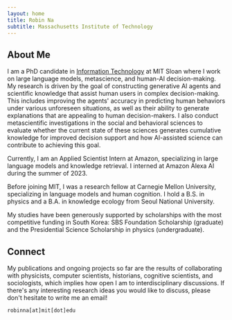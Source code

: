 ```yaml
---
layout: home
title: Robin Na
subtitle: Massachusetts Institute of Technology
---
```


## About Me

I am a PhD candidate in [Information Technology](https://mitsloan.mit.edu/faculty/academic-groups/information-technology/about-us) at MIT Sloan where I work on large language models, metascience, and human-AI decision-making. My research is driven by the goal of constructing generative AI agents and scientific knowledge that assist human users in complex decision-making. This includes improving the agents' accuracy in predicting human behaviors under various unforeseen situations, as well as their ability to generate explanations that are appealing to human decision-makers. I also conduct metascientific investigations in the social and behavioral sciences to evaluate whether the current state of these sciences generates cumulative knowledge for improved decision support and how AI-assisted science can contribute to achieving this goal.

Currently, I am an Applied Scientist Intern at Amazon, specializing in large language models and knowledge retrieval. I interned at Amazon Alexa AI during the summer of 2023.

Before joining MIT, I was a research fellow at Carnegie Mellon University, specializing in language models and human cognition. I hold a B.S. in physics and a B.A. in knowledge ecology from Seoul National University.

My studies have been generously supported by scholarships with the most competitive funding in South Korea: SBS Foundation Scholarship (graduate) and the Presidential Science Scholarship in physics (undergraduate).

<!--
In one stream, I explore how to advance research methodologies in social and organizational science through integrative/adaptive experiment and interpretable machine learning. This contributes to the second stream, which is to develop a better understanding of how the omnipresence of algorithmic decision-making influences our knowledge ecosystem. Optimistically, how can algorithms help us expand our knowledge by connecting the dots and revealing rich dimensions of subtleties previously less explored by humans? Pessimistically, how can algorithmic biases perpetuate social stratification or contribute to polarization and suboptimal collective performance? -->

<!---
broadly interested in deploying various computational methods to understand collective human behaviors in IT-driven society. Such methods include network analysis, natural language processing, reinforcement learning, causal inference, and adaptive experiments. My ambitious research goal is to employ IT in a way that contributes to society where diverse ideas and backgrounds are appreciated while preventing polarization and discrimination that can be caused by social media and machine learning algorithms. This explains my current interests in algorithmic fairness and social network.
--->


## Connect

My publications and ongoing projects so far are the results of collaborating with physicists, computer scientists, historians, cognitive scientists, and sociologists, which implies how open I am to interdisciplinary discussions. If there's any interesting research ideas you would like to discuss, please don't hesitate to write me an email!

```
robinna[at]mit[dot]edu
```
